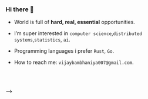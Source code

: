 ### Hi there 👋

- World is full of <b>hard, real, essential</b> opportunities.

- I’m super interested in `computer science`,`distributed systems`,`statistics`, `ai`.
- Programming languages i prefer `Rust`, `Go`.
- How to reach me: `vijaybambhaniya007@gmail.com`.

<br />
<br />

-->
